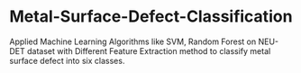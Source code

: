 # Metal-Surface-Defect-Classification
Applied Machine Learning Algorithms like SVM, Random Forest on NEU-DET dataset with Different Feature Extraction method to classify metal surface defect into six classes.

